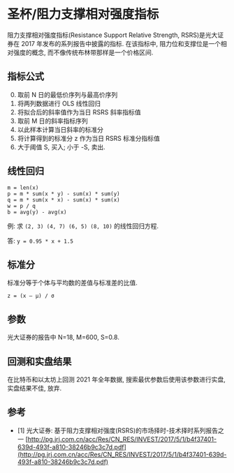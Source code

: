 # 圣杯/阻力支撑相对强度指标

阻力支撑相对强度指标(Resistance Support Relative Strength, RSRS)是光大证券在 2017 年发布的系列报告中披露的指标. 在该指标中, 阻力位和支撑位是一个相对强度的概念, 而不像传统布林带那样是一个价格区间.

## 指标公式

0. 取前 N 日的最低价序列与最高价序列
0. 将两列数据进行 OLS 线性回归
0. 将拟合后的斜率值作为当日 RSRS 斜率指标值
0. 取前 M 日的斜率指标序列
0. 以此样本计算当日斜率的标准分
0. 将计算得到的标准分 z 作为当日 RSRS 标准分指标值
0. 大于阈值 S, 买入; 小于 -S, 卖出.

## 线性回归

```text
m = len(x)
p = m * sum(x * y) - sum(x) * sum(y)
q = m * sum(x * x) - sum(x) * sum(x)
w = p / q
b = avg(y) - avg(x)
```

例: 求 `(2, 3) (4, 7) (6, 5) (8, 10)` 的线性回归方程.

答: `y = 0.95 * x + 1.5`

## 标准分

标准分等于个体与平均数的差值与标准差的比值.

```text
z = (x – μ) / σ
```

## 参数

光大证券的报告中 N=18, M=600, S=0.8.

## 回测和实盘结果

在比特币和以太坊上回测 2021 年全年数据, 搜索最优参数后使用该参数进行实盘, 实盘结果不佳, 放弃.

## 参考

- [1] 光大证券: 基于阻力支撑相对强度(RSRS)的市场择时-技术择时系列报告之一 [http://pg.jrj.com.cn/acc/Res/CN_RES/INVEST/2017/5/1/b4f37401-639d-493f-a810-38246b9c3c7d.pdf](http://pg.jrj.com.cn/acc/Res/CN_RES/INVEST/2017/5/1/b4f37401-639d-493f-a810-38246b9c3c7d.pdf)
